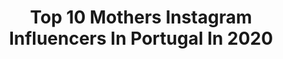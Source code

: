 ---
title: Top 10 Mothers Instagram Influencers In Portugal In 2020
description: >-
  Find top mothers Instagram influencers in Portugal in 2020. Most popular hashtags: #stayathome #covid #quarentena #euficoemcasa.
platform: Instagram
profiles:
  - username: "carolinajardim_"
    fullname: >-
      Isaurinha Jardim
    location: "Portugal"
    followers: 37078
    engagement: 690
    commentsToLikes: 0.095788
    id: ck5c2wlk8y4w10i11i96sxf66
    verified: true
    hashtags: "#grananas, #winterweddingdress, #stayathome, #anaejoao"
  - username: "martacyrnecarvalho"
    fullname: >-
      Marta Cyrne Carvalho
    location: "Portugal"
    followers: 36557
    engagement: 397
    commentsToLikes: 0.010995
    id: ck6u4knjk49al0j7148a8d9r3
    verified: false
    hashtags: "#pub, #28weeks, #pregnant, #29weeks"
  - username: "sararochapt"
    fullname: >-
      Sara Rocha ~ Personal Trainer
    location: "Portugal"
    followers: 65228
    engagement: 253
    commentsToLikes: 0.178437
    id: ck6tx8719wdhj0j71cktygnee
    verified: false
    hashtags: "#babyfromtheblock, #sararochapt, #familyfromtheblock, #pub"
  - username: "verakolodzig"
    fullname: >-
      Vera Kolodzig
    location: "Portugal"
    followers: 236364
    engagement: 231
    commentsToLikes: 0.008334
    id: ck6tq1eccov790j71oo3am8wg
    verified: true
    hashtags: "#pestanaplazamayor, #momentosmolaflex, #portugal, #808242424"
  - username: "veraafernandes"
    fullname: >-
      Vera Fernandes
    location: "Portugal"
    followers: 80266
    engagement: 484
    commentsToLikes: 0.017236
    id: ck5hjsmyih6lj0i11bs4df290
    verified: true
    hashtags: "#eternalyou, #radiocomercial, #stayhomestaysafe, #100bebe"
  - username: "jodistamaria"
    fullname: >-
      Jodi Sta.Maria
    location: "Portugal"
    followers: 2793799
    engagement: 91
    commentsToLikes: 0.006914
    id: ck5hq79njsmrd0i11cfealnjw
    verified: true
    hashtags: "#antique, #flashbackfriday, #asiafulltrailer, #ebbeauties"
  - username: "tomas_my_special_baby"
    fullname: >-
      Andreia Paes De Vasconcellos
    location: "Portugal"
    followers: 36822
    engagement: 442
    commentsToLikes: 0.021233
    id: ck6twdaodrcx30j71l3hrn2fi
    verified: true
    hashtags: "#estadodeemergencia, #sindromedown, #pascoa20, #quarentena"
  - username: "maede3gemeos"
    fullname: >-
      Mãede3Gémeos JoanaReis
    location: "Portugal"
    followers: 17103
    engagement: 377
    commentsToLikes: 0.042742
    id: ck8t0xklstpgu0j788ibl6u2g
    verified: false
    hashtags: "#crazyfamily, #stayathome, #pillowchallenge, #challengepillow"
  - username: "catarinafurtadooficial"
    fullname: >-
      Catarina Furtado
    location: "Portugal"
    followers: 503449
    engagement: 139
    commentsToLikes: 0.023511
    id: ck5c830bf8o6b0i11brmltd9o
    verified: true
    hashtags: "#dianacionaldoestudante, #unwomen, #euficoeucasa, #poesia"
  - username: "andreiadinis_oficial"
    fullname: >-
      Andreia Dinis
    location: "Portugal"
    followers: 138439
    engagement: 163
    commentsToLikes: 0.025888
    id: ck13bv5paxajt0i19eewrchom
    verified: false
    hashtags: "#staysafe, #euficoemcasa, #vaitudoficarbem, #actresslife"
---